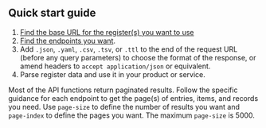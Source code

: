 ## Quick start guide

1. [Find the base URL for the register(s) you want to use](https://registers.cloudapps.digital/registers)
2. [Find the endpoints you want](#apireference).
3. Add `.json`, `.yaml`, `.csv`, `.tsv`, or `.ttl` to the end of the request URL (before any query parameters) to choose the format of the response, or amend headers to `accept application/json` or equivalent.
4. Parse register data and use it in your product or service.

Most of the API functions return paginated results. Follow the specific guidance for each endpoint to get the page(s) of entries, items, and records you need. Use `page-size` to define the number of results you want and `page-index` to define the pages you want. The maximum `page-size` is 5000.
